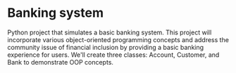 # Banking system
   Python project that simulates a basic banking system. This project will incorporate various object-oriented programming concepts and address the community issue of financial inclusion by providing a basic banking experience for users. We'll create three classes: Account, Customer, and Bank to demonstrate OOP concepts.
